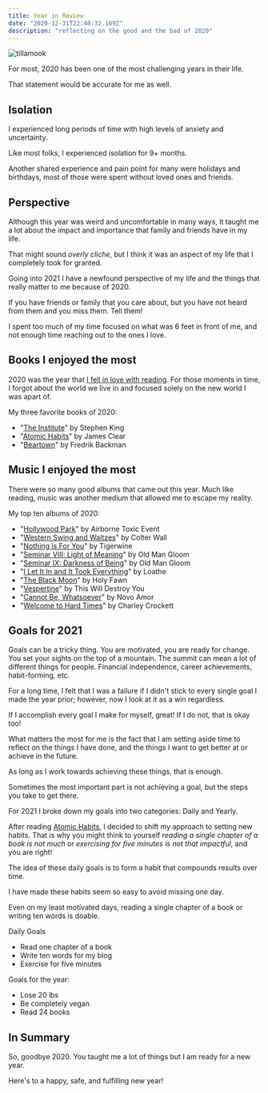 ```yaml
---
title: Year in Review
date: "2020-12-31T22:40:32.169Z"
description: "reflecting on the good and the bad of 2020"
---
```


![tillamook](https://i.imgur.com/z1m4443.jpg)

For most, 2020 has been one of the most challenging years in their life.

That statement would be accurate for me as well.

## Isolation

I experienced long periods of time with high levels of anxiety and uncertainty.

Like most folks, I experienced isolation for 9+ months.

Another shared experience and pain point for many were holidays and birthdays, most of those were spent without loved ones and friends.

## Perspective

Although this year was weird and uncomfortable in many ways, it taught me a lot about the impact and importance that family and friends have in my life.

That might sound _overly cliche_, but I think it was an aspect of my life that I completely took for granted.

Going into 2021 I have a newfound perspective of my life and the things that really matter to me because of 2020.

If you have friends or family that you care about, but you have not heard from them and you miss them. Tell them!

I spent too much of my time focused on what was 6 feet in front of me, and not enough time reaching out to the ones I love.

## Books I enjoyed the most

2020 was the year that [I fell in love with reading](https://www.martincartledge.io/book-list-2021/). For those moments in time, I forgot about the world we live in and focused solely on the new world I was apart of.

My three favorite books of 2020:

- "[The Institute](https://www.goodreads.com/book/show/43798285-the-institute)" by Stephen King
- "[Atomic Habits](https://www.goodreads.com/book/show/40121378-atomic-habits)" by James Clear
- "[Beartown](https://www.goodreads.com/book/show/33413128-beartown)" by Fredrik Backman

## Music I enjoyed the most

There were so many good albums that came out this year. Much like reading, music was another medium that allowed me to escape my reality.

My top ten albums of 2020:

- "[Hollywood Park](https://www.youtube.com/watch?v=NHen9-9WsgY&list=OLAK5uy_nY3Pq2V7EentXVycu_RhocTLLPN9mX6-E)" by Airborne Toxic Event
- "[Western Swing and Waltzes](https://www.youtube.com/watch?v=6kACOojz9YQ&list=OLAK5uy_nyTMKqwps9Wl3CDmqv1Z2YuvynyBiIWdo&index=1)" by Colter Wall
- "[Nothing is For You](https://www.youtube.com/watch?v=2XdqMjcVrbg&list=OLAK5uy_lPG5BOjgc22Ene0ABVbRn1yJA2kUy5AwQ)" by Tigerwine
- "[Seminar VIII: Light of Meaning](https://www.youtube.com/watch?v=AJ4-yPA-7gk&list=OLAK5uy_ndA7PPHsWGvLScq90r9ECP0GkoxGuLVEw&index=1)" by Old Man Gloom
- "[Seminar IX: Darkness of Being](https://www.youtube.com/watch?v=6bOr7Mn-Gco&list=OLAK5uy_kZrfXcR0hZp1euO6N5J8P9N0NiFiS9Cz0)" by Old Man Gloom
- "[I Let It In and It Took Everything](https://www.youtube.com/watch?v=eRrain4zwHs&list=OLAK5uy_md1Kz8QCgBsoyAvjwHph-ndFUOUhN_FDE)" by Loathe
- "[The Black Moon](https://www.youtube.com/watch?v=DrVOWng_GFg&list=OLAK5uy_lfwhtcK-prboZxgZcGvE4RRv0yiRrk69U)" by Holy Fawn
- "[Vespertine](https://www.youtube.com/watch?v=yXa1c2fUD08&list=OLAK5uy_kW9uOFSqtboqR_NtXvW_sMSfIbgzWA3_U)" by This Will Destroy You
- "[Cannot Be, Whatsoever](https://www.youtube.com/watch?v=1dGrGVcXHyU&list=OLAK5uy_k2y2GRFJfEB2DyOp8bWyCIdhx5VJXhFLI)" by Novo Amor
- "[Welcome to Hard Times](https://www.youtube.com/watch?v=zvie5df0SP8&list=OLAK5uy_m1h6rkohSZ-BUpGhEz2K20_VVNpDTsPqo)" by Charley Crockett

## Goals for 2021

Goals can be a tricky thing. You are motivated, you are ready for change. You set your sights on the top of a mountain. The summit can mean a lot of different things for people. Financial independence, career achievements, habit-forming, etc.

For a long time, I felt that I was a failure if I didn't stick to every single goal I made the year prior; however, now I look at it as a win regardless.

If I accomplish every goal I make for myself, great! If I do not, that is okay too!

What matters the most for me is the fact that I am setting aside time to reflect on the things I have done, and the things I want to get better at or achieve in the future.

As long as I work towards achieving these things, that is enough.

Sometimes the most important part is not achieving a goal, but the steps you take to get there.

For 2021 I broke down my goals into two categories: Daily and Yearly.

After reading [Atomic Habits](https://www.goodreads.com/book/show/40121378-atomic-habits), I decided to shift my approach to setting new habits. That is why you might think to yourself _reading a single chapter of a book is not much_ or _exercising for five minutes is not that impactful_, and you are right!

The idea of these daily goals is to form a habit that compounds results over time.

I have made these habits seem so easy to avoid missing one day.

Even on my least motivated days, reading a single chapter of a book or writing ten words is doable.

Daily Goals

- Read one chapter of a book
- Write ten words for my blog
- Exercise for five minutes

Goals for the year:

- Lose 20 lbs
- Be completely vegan
- Read 24 books

## In Summary

So, goodbye 2020. You taught me a lot of things but I am ready for a new year.

Here's to a happy, safe, and fulfilling new year!
